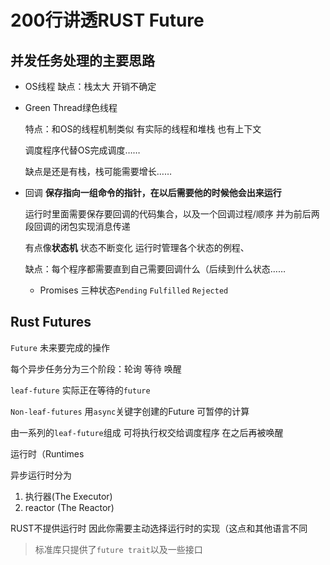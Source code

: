 # 200行讲透RUST Future

## 并发任务处理的主要思路

- OS线程    缺点：栈太大    开销不确定

- Green Thread绿色线程

  特点：和OS的线程机制类似   有实际的线程和堆栈 也有上下文

  调度程序代替OS完成调度……

  缺点是还是有栈，栈可能需要增长……

- 回调   **保存指向一组命令的指针，在以后需要他的时候他会出来运行**

  运行时里面需要保存要回调的代码集合，以及一个回调过程/顺序 并为前后两段回调的闭包实现消息传递

  有点像**状态机** 状态不断变化 运行时管理各个状态的例程、

  缺点：每个程序都需要直到自己需要回调什么（后续到什么状态……

  - Promises 三种状态`Pending`   `Fulfilled` `Rejected`



## Rust Futures

`Future` 未来要完成的操作

每个异步任务分为三个阶段：轮询 等待 唤醒



`leaf-future` 实际正在等待的`future`

`Non-leaf-futures`   用`async`关键字创建的Future  可暂停的计算

由一系列的`leaf-future`组成 可将执行权交给调度程序 在之后再被唤醒



运行时（Runtimes

异步运行时分为

1. 执行器(The Executor)
2. reactor (The Reactor)

RUST不提供运行时 因此你需要主动选择运行时的实现（这点和其他语言不同

> 标准库只提供了`future trait`以及一些接口